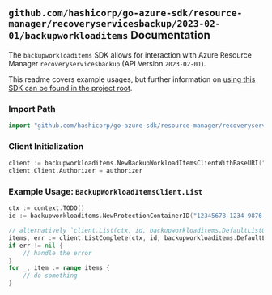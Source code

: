 
## `github.com/hashicorp/go-azure-sdk/resource-manager/recoveryservicesbackup/2023-02-01/backupworkloaditems` Documentation

The `backupworkloaditems` SDK allows for interaction with Azure Resource Manager `recoveryservicesbackup` (API Version `2023-02-01`).

This readme covers example usages, but further information on [using this SDK can be found in the project root](https://github.com/hashicorp/go-azure-sdk/tree/main/docs).

### Import Path

```go
import "github.com/hashicorp/go-azure-sdk/resource-manager/recoveryservicesbackup/2023-02-01/backupworkloaditems"
```


### Client Initialization

```go
client := backupworkloaditems.NewBackupWorkloadItemsClientWithBaseURI("https://management.azure.com")
client.Client.Authorizer = authorizer
```


### Example Usage: `BackupWorkloadItemsClient.List`

```go
ctx := context.TODO()
id := backupworkloaditems.NewProtectionContainerID("12345678-1234-9876-4563-123456789012", "example-resource-group", "vaultName", "backupFabricName", "protectionContainerName")

// alternatively `client.List(ctx, id, backupworkloaditems.DefaultListOperationOptions())` can be used to do batched pagination
items, err := client.ListComplete(ctx, id, backupworkloaditems.DefaultListOperationOptions())
if err != nil {
	// handle the error
}
for _, item := range items {
	// do something
}
```
